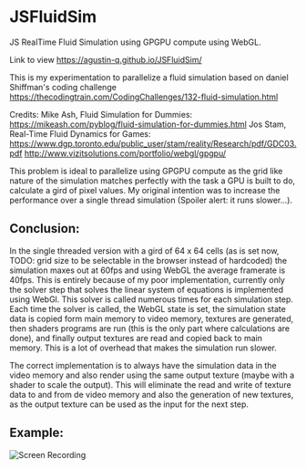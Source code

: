 # JSFluidSim
 JS RealTime Fluid Simulation using GPGPU compute using WebGL.

 Link to view https://agustin-q.github.io/JSFluidSim/

 This is my experimentation to parallelize a fluid simulation based on daniel Shiffman's coding challenge https://thecodingtrain.com/CodingChallenges/132-fluid-simulation.html

 Credits:
 Mike Ash, Fluid Simulation for Dummies: https://mikeash.com/pyblog/fluid-simulation-for-dummies.html
 Jos Stam, Real-Time Fluid Dynamics for Games: https://www.dgp.toronto.edu/public_user/stam/reality/Research/pdf/GDC03.pdf
 http://www.vizitsolutions.com/portfolio/webgl/gpgpu/


 This problem is ideal to parallelize using GPGPU compute as the grid like nature of the simulation matches perfectly with the task a GPU is built to do, calculate a gird of pixel values.
 My original intention was to increase the performance over a single thread simulation (Spoiler alert: it runs slower...).

## Conclusion:

In the single threaded version with a gird of 64 x 64 cells (as is set now, TODO: grid size to be selectable in the browser instead of hardcoded) the simulation maxes out at 60fps and using WebGL the average framerate is 40fps. This is entirely because of my poor implementation, currently only the solver step that solves the linear system of equations is implemented using WebGl. This solver is called numerous times for each simulation step. Each time the solver is called, the WebGL state is set, the simulation state data is copied form main memory to video memory, textures are generated, then shaders programs are run (this is the only part where calculations are done), and finally output textures are read and copied back to main memory. This is a lot of overhead that makes the simulation run slower.

The correct implementation is to always have the simulation data in the video memory and also render using the same output texture (maybe with a shader to scale the output). This will eliminate the read and write of texture data to and from de video memory and also the generation of new textures, as the output texture can be used as the input for the next step. 

## Example:

![Screen Recording](imgs/JSFluidSimExample.gif "Screen Recoding")


